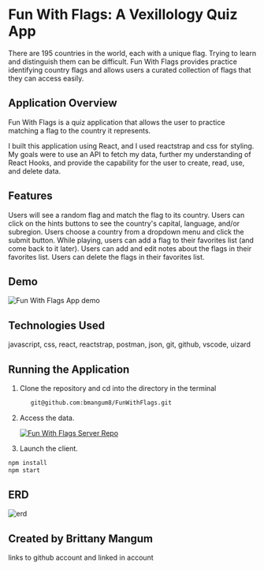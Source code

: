 # Fun With Flags: A Vexillology Quiz App

There are 195 countries in the world, each with a unique flag. Trying to learn and distinguish them can be difficult. 
Fun With Flags provides practice identifying country flags and allows users a curated collection of flags that they can access easily. 

## Application Overview

Fun With Flags is a quiz application that allows the user to practice matching a flag to the country it represents. 

I built this application using React, and I used reactstrap and css for styling. My goals were to use an API to fetch my data, further my understanding of React Hooks, and provide the capability for the user to create, read, use, and delete data. 

## Features

Users will see a random flag and match the flag to its country. 
Users can click on the hints buttons to see the country's capital, language, and/or subregion. 
Users choose a country from a dropdown menu and click the submit button.
While playing, users can add a flag to their favorites list (and come back to it later).
Users can add and edit notes about the flags in their favorites list.
Users can delete the flags in their favorites list.

## Demo

![Fun With Flags App demo](https://user-images.githubusercontent.com/103229067/182937360-68b4144d-40d6-4f12-b53c-a71826ae3c8c.gif)


## Technologies Used

javascript, css, react, reactstrap, postman, json, git, github, vscode, uizard

## Running the Application

1. Clone the repository and cd into the directory in the terminal
   ```sh
      git@github.com:bmangum8/FunWithFlags.git
   ```

2. Access the data.

    <a href="https://github.com/bmangum8/FunWithFlagsServer" target="_blank"><img src="https://img.shields.io/badge/Click_here%20-%236ae689.svg?&style=for-the-badge&&logoColor=white" alt="Fun With Flags Server Repo" style="height: auto !important; width: auto !important;" /></a>

3. Launch the client.
```sh
npm install
npm start
```

## ERD
![erd](https://user-images.githubusercontent.com/103229067/182932285-140fbd3b-5e27-4522-bdde-fd315c9901cd.png)


## Created by Brittany Mangum
links to github account and linked in account

